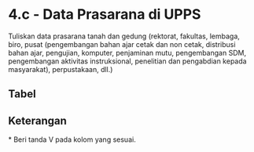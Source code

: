 ---
---

<script setup>
import { useData } from 'vitepress'
// import Table from '../components/tabel-4c.vue'

const { page } = useData()
</script>

# 4.c - Data Prasarana di UPPS

Tuliskan data prasarana tanah dan gedung (rektorat, fakultas, lembaga, biro, pusat (pengembangan bahan ajar cetak dan non cetak, distribusi bahan ajar, pengujian, komputer, penjaminan mutu, pengembangan SDM, pengembangan aktivitas instruksional, penelitian dan pengabdian kepada masyarakat), perpustakaan, dll.)

## Tabel

<!-- <Table :data="page.frontmatter.data" /> -->

## Keterangan

\* Beri tanda V pada kolom yang sesuai.
